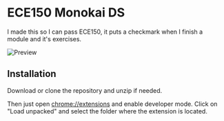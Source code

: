 # ECE150 Monokai DS

I made this so I can pass ECE150, it puts a checkmark when I finish a module and it's exercises.

![Preview](https://i.imgur.com/vUA10SV.png)

## Installation
Download or clone the repository and unzip if needed.

Then just open [chrome://extensions](chrome://extensions) and enable developer mode. Click on "Load unpacked" and select the folder where the extension is located.
